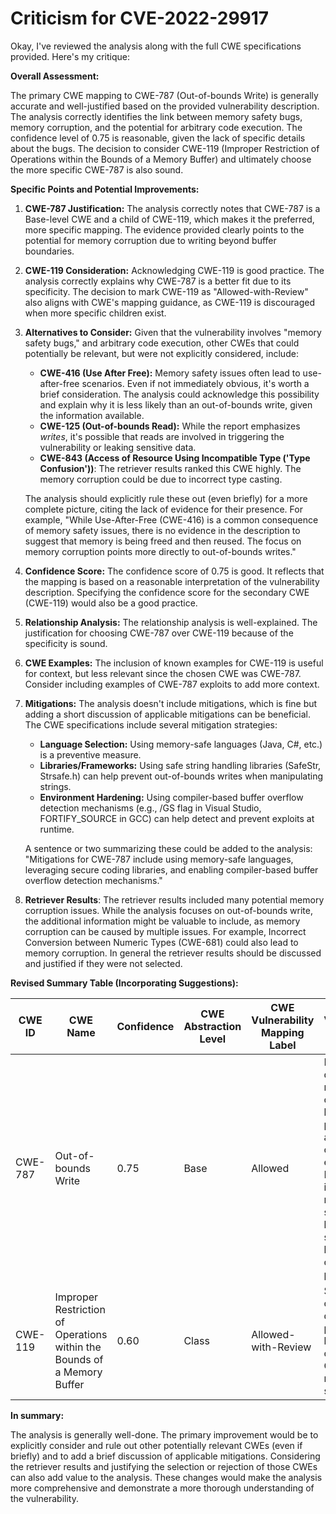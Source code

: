 # Criticism for CVE-2022-29917

Okay, I've reviewed the analysis along with the full CWE specifications provided. Here's my critique:

**Overall Assessment:**

The primary CWE mapping to CWE-787 (Out-of-bounds Write) is generally accurate and well-justified based on the provided vulnerability description. The analysis correctly identifies the link between memory safety bugs, memory corruption, and the potential for arbitrary code execution. The confidence level of 0.75 is reasonable, given the lack of specific details about the bugs. The decision to consider CWE-119 (Improper Restriction of Operations within the Bounds of a Memory Buffer) and ultimately choose the more specific CWE-787 is also sound.

**Specific Points and Potential Improvements:**

1.  **CWE-787 Justification:** The analysis correctly notes that CWE-787 is a Base-level CWE and a child of CWE-119, which makes it the preferred, more specific mapping. The evidence provided clearly points to the potential for memory corruption due to writing beyond buffer boundaries.

2.  **CWE-119 Consideration:**  Acknowledging CWE-119 is good practice. The analysis correctly explains why CWE-787 is a better fit due to its specificity.  The decision to mark CWE-119 as "Allowed-with-Review" also aligns with CWE's mapping guidance, as CWE-119 is discouraged when more specific children exist.

3. **Alternatives to Consider:** Given that the vulnerability involves "memory safety bugs," and arbitrary code execution, other CWEs that could potentially be relevant, but were not explicitly considered, include:
    *   **CWE-416 (Use After Free):** Memory safety issues often lead to use-after-free scenarios. Even if not immediately obvious, it's worth a brief consideration.  The analysis could acknowledge this possibility and explain why it is less likely than an out-of-bounds write, given the information available.
    *   **CWE-125 (Out-of-bounds Read):** While the report emphasizes *writes*, it's possible that reads are involved in triggering the vulnerability or leaking sensitive data.
    *   **CWE-843 (Access of Resource Using Incompatible Type ('Type Confusion'))**: The retriever results ranked this CWE highly. The memory corruption could be due to incorrect type casting.

    The analysis should explicitly rule these out (even briefly) for a more complete picture, citing the lack of evidence for their presence. For example, "While Use-After-Free (CWE-416) is a common consequence of memory safety issues, there is no evidence in the description to suggest that memory is being freed and then reused. The focus on memory corruption points more directly to out-of-bounds writes."

4.  **Confidence Score:** The confidence score of 0.75 is good. It reflects that the mapping is based on a reasonable interpretation of the vulnerability description. Specifying the confidence score for the secondary CWE (CWE-119) would also be a good practice.

5.  **Relationship Analysis:** The relationship analysis is well-explained. The justification for choosing CWE-787 over CWE-119 because of the specificity is sound.

6.  **CWE Examples:** The inclusion of known examples for CWE-119 is useful for context, but less relevant since the chosen CWE was CWE-787. Consider including examples of CWE-787 exploits to add more context.

7.  **Mitigations:** The analysis doesn't include mitigations, which is fine but adding a short discussion of applicable mitigations can be beneficial. The CWE specifications include several mitigation strategies:
    *   **Language Selection:**  Using memory-safe languages (Java, C#, etc.) is a preventive measure.
    *   **Libraries/Frameworks:** Using safe string handling libraries (SafeStr, Strsafe.h) can help prevent out-of-bounds writes when manipulating strings.
    *   **Environment Hardening:**  Using compiler-based buffer overflow detection mechanisms (e.g., /GS flag in Visual Studio, FORTIFY\_SOURCE in GCC) can help detect and prevent exploits at runtime.

    A sentence or two summarizing these could be added to the analysis: "Mitigations for CWE-787 include using memory-safe languages, leveraging secure coding libraries, and enabling compiler-based buffer overflow detection mechanisms."

8. **Retriever Results**: The retriever results included many potential memory corruption issues. While the analysis focuses on out-of-bounds write, the additional information might be valuable to include, as memory corruption can be caused by multiple issues. For example, Incorrect Conversion between Numeric Types (CWE-681) could also lead to memory corruption. In general the retriever results should be discussed and justified if they were not selected.

**Revised Summary Table (Incorporating Suggestions):**

| CWE ID  | CWE Name   | Confidence | CWE Abstraction Level | CWE Vulnerability Mapping Label | CWE-Vulnerability Mapping Notes |
|-----------------|---------------------------------------------------------------------------------|----------------------|-----------------------------|------------------------------------|------------------------------------------------------|
| CWE-787 | Out-of-bounds Write | 0.75 | Base | Allowed | Root cause due to memory corruption leading to potential arbitrary code execution. Mitigations include memory-safe languages, secure libraries, and compiler protections. |
| CWE-119 | Improper Restriction of Operations within the Bounds of a Memory Buffer | 0.60 | Class | Allowed-with-Review | Secondary candidate due to potential buffer overflow, but CWE-787 is more specific. |

**In summary:**

The analysis is generally well-done. The primary improvement would be to explicitly consider and rule out other potentially relevant CWEs (even if briefly) and to add a brief discussion of applicable mitigations. Considering the retriever results and justifying the selection or rejection of those CWEs can also add value to the analysis. These changes would make the analysis more comprehensive and demonstrate a more thorough understanding of the vulnerability.